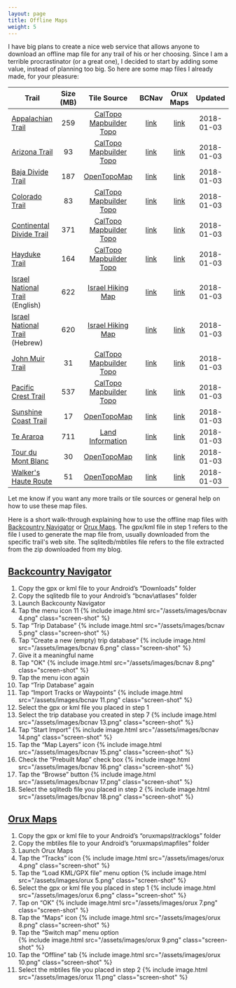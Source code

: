 ```yaml
---
layout: page
title: Offline Maps
weight: 5
---
```


I have big plans to create a nice web service that allows anyone to download an
offline map file for any trail of his or her choosing. Since I am a terrible
procrastinator (or a great one), I decided to start by adding some value,
instead of planning too big. So here are some map files I already made, for your
pleasure:

| Trail                                  | Size (MB) |          Tile Source           |        BCNav         |      Orux Maps      |  Updated   |
| -------------------------------------- | :-------: | :----------------------------: | :------------------: | :-----------------: | :--------: |
| [Appalachian Trail][at]                |    259    | [CalTopo Mapbuilder Topo][mbt] |   [link][at-bcnav]   |   [link][at-orux]   | 2018-01-03 |
| [Arizona Trail][azt]                   |    93     | [CalTopo Mapbuilder Topo][mbt] |  [link][azt-bcnav]   |  [link][azt-orux]   | 2018-01-03 |
| [Baja Divide Trail][bdt]               |    187    |       [OpenTopoMap][otm]       |  [link][bdt-bcnav]   |  [link][bdt-orux]   | 2018-01-03 |
| [Colorado Trail][ct]                   |    83     | [CalTopo Mapbuilder Topo][mbt] |   [link][ct-bcnav]   |   [link][ct-orux]   | 2018-01-03 |
| [Continental Divide Trail][cdt]        |    371    | [CalTopo Mapbuilder Topo][mbt] |  [link][cdt-bcnav]   |  [link][cdt-orux]   | 2018-01-03 |
| [Hayduke Trail][hdt]                   |    164    | [CalTopo Mapbuilder Topo][mbt] |  [link][hdt-bcnav]   |  [link][hdt-orux]   | 2018-01-03 |
| [Israel National Trail][int] (English) |    622    |    [Israel Hiking Map][ihm]    | [link][int-bcnav-en] | [link][int-orux-en] | 2018-01-03 |
| [Israel National Trail][int] (Hebrew)  |    620    |    [Israel Hiking Map][ihm]    | [link][int-bcnav-he] | [link][int-orux-he] | 2018-01-03 |
| [John Muir Trail][jmt]                 |    31     | [CalTopo Mapbuilder Topo][mbt] |  [link][jmt-bcnav]   |  [link][jmt-orux]   | 2018-01-03 |
| [Pacific Crest Trail][pct]             |    537    | [CalTopo Mapbuilder Topo][mbt] |  [link][pct-bcnav]   |  [link][pct-orux]   | 2018-01-03 |
| [Sunshine Coast Trail][sct]            |    17     |       [OpenTopoMap][otm]       |  [link][sct-bcnav]   |  [link][sct-orux]   | 2018-01-03 |
| [Te Araroa][ta]                        |    711    |    [Land Information][linz]    |   [link][ta-bcnav]   |   [link][ta-orux]   | 2018-01-03 |
| [Tour du Mont Blanc][tmb]              |    30     |       [OpenTopoMap][otm]       |  [link][tmb-bcnav]   |  [link][tmb-orux]   | 2018-01-03 |
| [Walker's Haute Route][whr]            |    51     |       [OpenTopoMap][otm]       |  [link][whr-bcnav]   |  [link][whr-orux]   | 2018-01-03 |

Let me know if you want any more trails or tile sources or general help on how
to use these map files.

Here is a short walk-through explaining how to use the offline map files with
[Backcountry Navigator](#backcountry-navigator) or [Orux Maps](#orux-maps). The
gpx/kml file in step 1 refers to the file I used to generate the map file from,
usually downloaded from the specific trail's web site. The sqlitedb/mbtiles file
refers to the file extracted from the zip downloaded from my blog.

## [Backcountry Navigator]

1.  Copy the gpx or kml file to your Android’s “Downloads” folder
1.  Copy the sqlitedb file to your Android’s “bcnav\atlases” folder
1.  Launch Backcounty Navigator
1.  Tap the menu icon 11 {% include image.html src="/assets/images/bcnav 4.png"
    class="screen-shot" %}
1.  Tap “Trip Database” {% include image.html src="/assets/images/bcnav 5.png"
    class="screen-shot" %}
1.  Tap “Create a new (empty) trip database” {% include image.html
    src="/assets/images/bcnav 6.png" class="screen-shot" %}
1.  Give it a meaningful name
1.  Tap "OK" {% include image.html src="/assets/images/bcnav 8.png"
    class="screen-shot" %}
1.  Tap the menu icon again
1.  Tap “Trip Database” again
1.  Tap “Import Tracks or Waypoints” {% include image.html
    src="/assets/images/bcnav 11.png" class="screen-shot" %}
1.  Select the gpx or kml file you placed in step 1
1.  Select the trip database you created in step 7 {% include image.html
    src="/assets/images/bcnav 13.png" class="screen-shot" %}
1.  Tap “Start Import” {% include image.html src="/assets/images/bcnav 14.png"
    class="screen-shot" %}
1.  Tap the “Map Layers” icon {% include image.html src="/assets/images/bcnav
    15.png" class="screen-shot" %}
1.  Check the “Prebuilt Map” check box {% include image.html
    src="/assets/images/bcnav 16.png" class="screen-shot" %}
1.  Tap the “Browse” button {% include image.html src="/assets/images/bcnav
    17.png" class="screen-shot" %}
1.  Select the sqlitedb file you placed in step 2 {% include image.html
    src="/assets/images/bcnav 18.png" class="screen-shot" %}

## [Orux Maps]

1.  Copy the gpx or kml file to your Android’s “oruxmaps\tracklogs” folder
1.  Copy the mbtiles file to your Android’s “oruxmaps\mapfiles” folder
1.  Launch Orux Maps
1.  Tap the “Tracks” icon {% include image.html src="/assets/images/orux 4.png"
    class="screen-shot" %}
1.  Tap the “Load KML/GPX file” menu option {% include image.html
    src="/assets/images/orux 5.png" class="screen-shot" %}
1.  Select the gpx or kml file you placed in step 1 {% include image.html
    src="/assets/images/orux 6.png" class="screen-shot" %}
1.  Tap on “OK” {% include image.html src="/assets/images/orux 7.png"
    class="screen-shot" %}
1.  Tap the “Maps” icon {% include image.html src="/assets/images/orux 8.png"
    class="screen-shot" %}
1.  Tap the “Switch map” menu option  
    {% include image.html src="/assets/images/orux 9.png" class="screen-shot" %}
1.  Tap the “Offline” tab {% include image.html src="/assets/images/orux 10.png"
    class="screen-shot" %}
1.  Select the mbtiles file you placed in step 2 {% include image.html
    src="/assets/images/orux 11.png" class="screen-shot" %}

[at]: http://www.appalachiantrail.org/home/explore-the-trail
[at-bcnav]: https://storage.googleapis.com/atgardner/Appalachian%20Trail%20-%20CalTopo%20MapBuilder%20Topo%20-%208-15%20-%20BCNav.zip
[at-orux]: https://storage.googleapis.com/atgardner/Appalachian%20Trail%20-%20CalTopo%20MapBuilder%20Topo%20-%208-15%20-%20Orux.zip
[azt]: http://www.aztrail.org/interactive_map.php
[azt-bcnav]: https://storage.googleapis.com/atgardner/Arizona%20Trail%20-%20CalTopo%20MapBuilder%20Topo%20-%208-15%20-%20BCNav.zip
[azt-orux]: https://storage.googleapis.com/atgardner/Arizona%20Trail%20-%20CalTopo%20MapBuilder%20Topo%20-%208-15%20-%20Orux.zip
[bdt]: https://bajadivide.com/mapping/
[bdt-bcnav]: https://storage.googleapis.com/atgardner/Baja%20Divide%20Trail%20-%20OpenTopoMap%20-%201-15%20-%20BCNav.zip
[bdt-orux]: https://storage.googleapis.com/atgardner/Baja%20Divide%20Trail%20-%20OpenTopoMap%20-%201-15%20-%20Orux.zip
[ct]: http://bearcreeksurvey.com/but_ct_waypoints.htm
[ct-bcnav]: https://storage.googleapis.com/atgardner/Colorado%20Trail%20-%20CalTopo%20MapBuilder%20Topo%20-%208-15%20-%20BCNav.zip
[ct-orux]: https://storage.googleapis.com/atgardner/Colorado%20Trail%20-%20CalTopo%20MapBuilder%20Topo%20-%208-15%20-%20Orux.zip
[cdt]: http://continentaldividetrail.org/cdt-data/
[cdt-bcnav]: https://storage.googleapis.com/atgardner/Continental%20Divide%20Trail%20-%20CalTopo%20MapBuilder%20Topo%20-%208-15%20-%20BCNav.zip
[cdt-orux]: https://storage.googleapis.com/atgardner/Continental%20Divide%20Trail%20-%20CalTopo%20MapBuilder%20Topo%20-%208-15%20-%20Orux.zip
[hdt]: http://www.hayduketrail.org/Maps.html
[hdt-bcnav]: https://storage.googleapis.com/atgardner/Hayduke%20Trail%20-%20CalTopo%20MapBuilder%20Topo%20-%208-15%20-%20BCNav.zip
[hdt-orux]: https://storage.googleapis.com/atgardner/Hayduke%20Trail%20-%20CalTopo%20MapBuilder%20Topo%20-%208-15%20-%20Orux.zip
[int]: https://hiking.waymarkedtrails.org/#route?id=282071
[int-bcnav-en]: https://storage.googleapis.com/atgardner/Israel%20National%20Trail%20-%20Israel%20Hiking%20Map%2C%20en%20-%207-15%20-%20BCNav.zip
[int-orux-en]: https://storage.googleapis.com/atgardner/Israel%20National%20Trail%20-%20Israel%20Hiking%20Map%2C%20en%20-%207-15%20-%20Orux.zip
[int-bcnav-he]: https://storage.googleapis.com/atgardner/Israel%20National%20Trail%20-%20Israel%20Hiking%20Map%2C%20he%20-%207-15%20-%20BCNav.zip
[int-orux-he]: https://storage.googleapis.com/atgardner/Israel%20National%20Trail%20-%20Israel%20Hiking%20Map%2C%20he%20-%207-15%20-%20Orux.zip
[jmt]: https://hiking.waymarkedtrails.org/#route?id=1244828
[jmt-bcnav]: https://storage.googleapis.com/atgardner/John%20Muir%20Trail%20-%20CalTopo%20MapBuilder%20Topo%20-%201-15%20-%20BCNav.zip
[jmt-orux]: https://storage.googleapis.com/atgardner/John%20Muir%20Trail%20-%20CalTopo%20MapBuilder%20Topo%20-%201-15%20-%20Orux.zip
[pct]: https://www.pctmap.net/google/
[pct-bcnav]: https://storage.googleapis.com/atgardner/Pacific%20Crest%20Trail%20-%20CalTopo%20MapBuilder%20Topo%20-%208-15%20-%20BCNav.zip
[pct-orux]: https://storage.googleapis.com/atgardner/Pacific%20Crest%20Trail%20-%20CalTopo%20MapBuilder%20Topo%20-%208-15%20-%20Orux.zip
[sct]: https://hiking.waymarkedtrails.org/#route?id=7406716
[sct-bcnav]: https://storage.googleapis.com/atgardner/Sunshine%20Coast%20Trail%20-%20OpenTopoMap%20-%201-15%20-%20BCNav.zip
[sct-orux]: https://storage.googleapis.com/atgardner/Sunshine%20Coast%20Trail%20-%20OpenTopoMap%20-%201-15%20-%20Orux.zip
[ta]: https://www.teararoa.org.nz/downloads/
[ta-bcnav]: https://storage.googleapis.com/atgardner/Te%20Araroa%20-%20NZ%20Topo50%20-%200-15%20-%20BCNav.zip
[ta-orux]: https://storage.googleapis.com/atgardner/Te%20Araroa%20-%20NZ%20Topo50%20-%200-15%20-%20Orux.zip
[tmb]: https://hiking.waymarkedtrails.org/#route?id=6436417
[tmb-bcnav]: https://storage.googleapis.com/atgardner/Tour%20du%20Mont%20Blanc%20-%20OpenTopoMap%20-%201-15%20-%20BCNav.zip
[tmb-orux]: https://storage.googleapis.com/atgardner/Tour%20du%20Mont%20Blanc%20-%20OpenTopoMap%20-%201-15%20-%20Orux.zip
[whr]: https://hiking.waymarkedtrails.org/#route?id=7383151
[whr-bcnav]: https://storage.googleapis.com/atgardner/Walker's%20Haute%20Route%20-%20OpenTopoMap%20-%201-15%20-%20BCNav.zip
[whr-orux]: https://storage.googleapis.com/atgardner/Walker's%20Haute%20Route%20-%20OpenTopoMap%20-%201-15%20-%20Orux.zip
[otm]: https://hiking.waymarkedtrails.org/
[mbt]: https://caltopo.com/map.html#b=mbt
[ihm]: https://israelhiking.osm.org.il/
[linz]: https://www.topomap.co.nz/
[backcountry navigator]: http://backcountrynavigator.com/
[orux maps]: http://www.oruxmaps.com/
